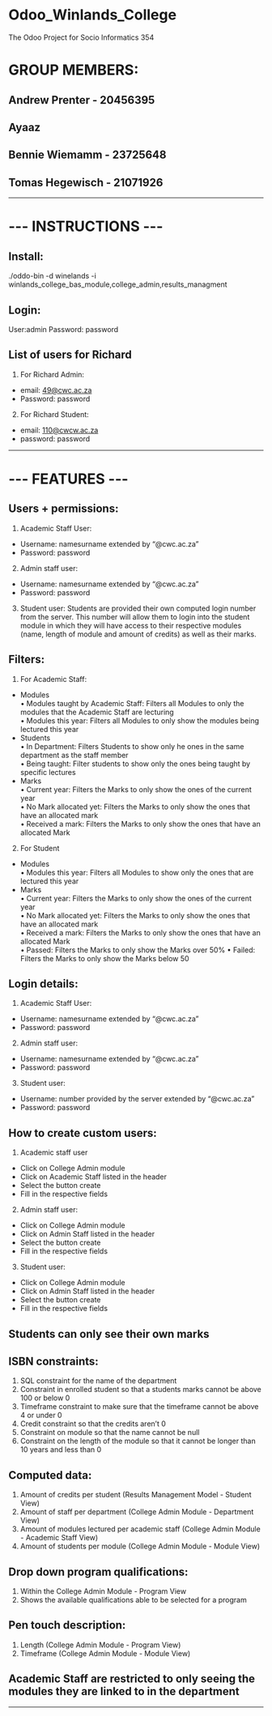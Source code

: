 # Odoo_Winlands_College
The Odoo Project for Socio Informatics 354
# GROUP MEMBERS:
## Andrew Prenter - 20456395
## Ayaaz 
## Bennie Wiemamm - 23725648
## Tomas Hegewisch - 21071926
----------------------------------------------------



# --- INSTRUCTIONS ---
## Install: 
./oddo-bin -d winelands -i winlands_college_bas_module,college_admin,results_managment

## Login:
User:admin
Password: password

## List of users for Richard

1. For Richard Admin:
- email: 49@cwc.ac.za
- Password: password

2. For Richard Student:
- email: 110@cwcw.ac.za
- password: password

---------------------------------------------------
# --- FEATURES ---
## Users + permissions:  
1. Academic Staff User: 
 - Username: namesurname extended by “@cwc.ac.za”
 - Password: password

2. Admin staff user:
 - Username: namesurname extended by “@cwc.ac.za”
 - Password: password
 
3. Student user:
Students are provided their own computed login number from the server. This number will allow them to login into the student module in which they will have access to their respective modules (name, length of module and amount of credits) as well as their marks.

## Filters:   
1. For Academic Staff:     
- Modules   
  • Modules taught by Academic Staff: Filters all Modules to only the modules that the Academic Staff are lecturing   
  • Modules this year: Filters all Modules to only show the modules being lectured this year    
- Students   
  • In Department: Filters Students to show only he ones in the same department as the staff member   
  • Being taught: Filter students to show only the ones being taught by specific lectures   
- Marks    
  • Current year: Filters the Marks to only show the ones of the current year   
  • No Mark allocated yet: Filters the Marks to only show the ones that have an allocated mark   
  • Received a mark: Filters the Marks to only show the ones that have an allocated Mark
  
2. For Student   
- Modules   
  • Modules this year: Filters all Modules to show only the ones that are lectured this year  
- Marks   
  • Current year: Filters the Marks to only show the ones of the current year   
  • No Mark allocated yet: Filters the Marks to only show the ones that have an allocated mark   
  • Received a mark: Filters the Marks to only show the ones that have an allocated Mark  
  • Passed: Filters the Marks to only show the Marks over 50%  • Failed: Filters the Marks to only show the Marks below 50

## Login details: 
1. Academic Staff User: 
 - Username: namesurname extended by “@cwc.ac.za”
 - Password: password

2. Admin staff user:
 - Username: namesurname extended by “@cwc.ac.za”
 - Password: password
 
3. Student user:
 - Username: number provided by the server extended by “@cwc.ac.za”
 - Password: password

## How to create custom users:  
1. Academic staff user
 - Click on College Admin module
 - Click on Academic Staff listed in the header 
 - Select the button create 
 - Fill in the respective fields 
  
2. Admin staff user:
 - Click on College Admin module
 - Click on Admin Staff listed in the header 
 - Select the button create 
 - Fill in the respective fields 
 
3.	Student user:
 - Click on College Admin module
 - Click on Admin Staff listed in the header 
 - Select the button create 
 - Fill in the respective fields 

## Students can only see their own marks
 
## ISBN constraints: 
1. SQL constraint for the name of the department
2. Constraint in enrolled student so that a students marks cannot be above 100 or below 0
3.	Timeframe constraint to make sure that the timeframe cannot be above 4 or under 0
4.	Credit constraint so that the credits aren’t 0
5.	Constraint on module so that the name cannot be null 
6.	Constraint on the length of the module so that it cannot be longer than 10 years and less than 0  
  
## Computed data: 
1. Amount of credits per student (Results Management Model - Student View) 
2. Amount of staff per department (College Admin Module - Department View)  
3. Amount of modules lectured per academic staff (College Admin Module - Academic Staff View) 
4. Amount of students per module (College Admin Module - Module View)
  
## Drop down program qualifications: 
1. Within the College Admin Module - Program View
2. Shows the available qualifications able to be selected for a program
   
## Pen touch description:
1. Length (College Admin Module - Program View)
2. Timeframe (College Admin Module - Module View)
  
## Academic Staff are restricted to only seeing the modules they are linked to in the department 

------------------------------------------------------------------------------------------------

